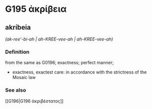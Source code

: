 # G195 ἀκρίβεια

## akríbeia

_(ak-ree'-bi-ah | ah-KREE-vee-ah | ah-KREE-vee-ah)_

### Definition

from the same as G0196; exactness; perfect manner; 

- exactness, exactest care: in accordance with the strictness of the Mosaic law

### See also

[[G196|G196 ἀκριβέστατος]]
